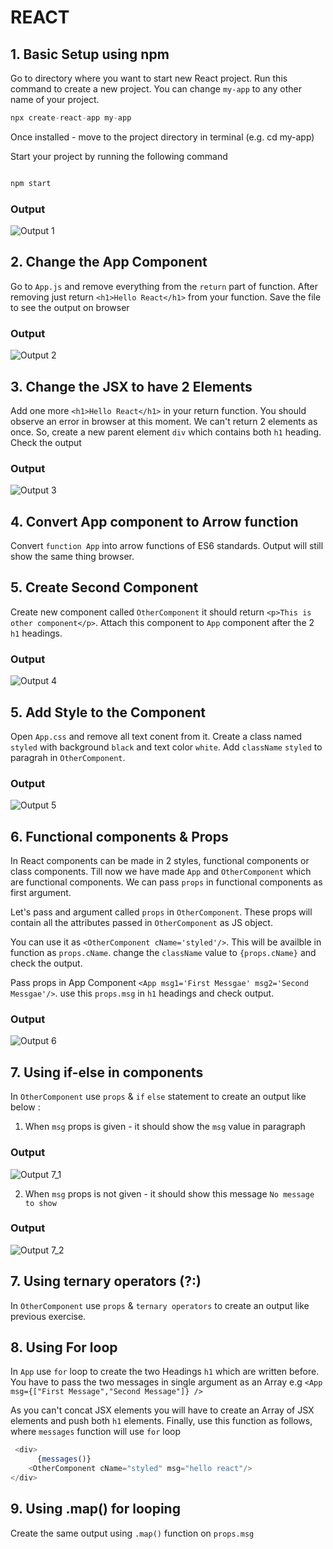 # REACT

## 1. Basic Setup using npm

Go to directory where you want to start new React project. Run this command to create a new project. You can change `my-app` to any other name of your project.

```javascript
npx create-react-app my-app
```

Once installed - move to the project directory in terminal (e.g. cd my-app)

Start your project by running the following command

```javascript

npm start
```

### Output

![Output 1](./images/1.png)


## 2. Change the App Component

Go to `App.js` and remove everything from the `return` part of function. After removing just return `<h1>Hello React</h1>` from your function. Save the file to see the output on browser

### Output

![Output 2](./images/2.png)

## 3. Change the JSX to have 2 Elements

Add one more `<h1>Hello React</h1>` in your return function. You should observe an error in browser at this moment. We can't return 2 elements as once. So, create a new parent element `div` which contains both `h1` heading. Check the output

### Output

![Output 3](./images/3.png)


## 4. Convert App component to Arrow function

Convert `function App` into arrow functions of ES6 standards. Output will still show the same thing browser.


## 5. Create Second Component

Create new component called `OtherComponent` it should return `<p>This is other component</p>`. Attach this component to `App` component after the 2 `h1` headings.

### Output

![Output 4](./images/4.png)

## 5. Add Style to the Component

Open `App.css` and remove all text conent from it. Create a class named `styled` with background `black` and text color `white`.
Add `className` `styled` to paragrah in `OtherComponent`.

### Output

![Output 5](./images/5.png)

## 6. Functional components & Props

In React components can be made in 2 styles, functional components or class components. Till now we have made `App` and `OtherComponent` which are functional components. We can pass `props` in functional components as first argument.

Let's pass and argument called `props` in `OtherComponent`. These props will contain all the attributes passed in `OtherComponent` as JS object.

You can use it as  `<OtherComponent cName='styled'/>`. This will be availble in function as `props.cName`. change the `className` value to `{props.cName}` and check the output.

Pass  props  in App Component `<App msg1='First Messgae' msg2='Second Messgae'/>`. use this `props.msg` in `h1` headings and check output.

### Output

![Output 6](./images/6.png)


## 7. Using if-else in components

In `OtherComponent` use `props` & `if` `else` statement to create an output like below :

1. When `msg` props is given - it should show the `msg` value in paragraph

### Output


![Output 7_1](./images/7_1.png)


2. When `msg` props is not given - it should show this message `No message to show`

### Output

![Output 7_2](./images/7_2.png)



## 7. Using ternary operators (?:)

In `OtherComponent` use `props` & `ternary operators`  to create an output like previous exercise.


## 8. Using For loop

In `App` use `for` loop to create the two Headings `h1` which are written before. You have to pass the two messages in single argument as an Array  e.g `<App msg={["First Message","Second Message"]} />`

As you can't concat JSX elements you will have to create an Array of JSX elements and push both `h1` elements. Finally, use this function as follows, where `messages` function will use `for` loop

```javascript
 <div>
      {messages()}
    <OtherComponent cName="styled" msg="hello react"/>
</div>

```

## 9. Using .map() for looping

Create the same output using `.map()` function on `props.msg`


